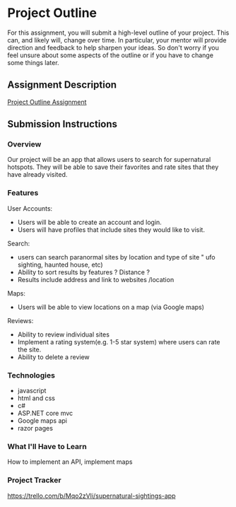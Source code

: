# Project Outline

For this assignment, you will submit a high-level outline of your project. This can, and likely will, change over time. In particular, your mentor will provide direction and feedback to help sharpen your ideas. So don't worry if you feel unsure about some aspects of the outline or if you have to change some things later.

## Assignment Description

[Project Outline Assignment](https://education.launchcode.org/liftoff/modules/assignments/project-outline)

## Submission Instructions

### Overview

Our project will be an app that allows users to search for supernatural hotspots. They will be able to save their favorites and rate sites that they have already visited.

### Features

User Accounts:

-   Users will be able to create an account and login.
-   Users will have profiles that include sites they would like to visit.

Search:

-   users can search paranormal sites by location and type of site " ufo sighting, haunted house, etc)
-   Ability to sort results by features ? Distance ?
-   Results include address and link to websites /location

Maps:

-   Users will be able to view locations on a map (via Google maps)

Reviews:

-   Ability to review individual sites
-   Implement a rating system(e.g. 1-5 star system) where users can rate the site.
-   Ability to delete a review

### Technologies

-   javascript
-   html and css
-   c#
-   ASP.NET core mvc
-   Google maps api
-   razor pages

### What I'll Have to Learn

How to implement an API, implement maps

### Project Tracker

https://trello.com/b/Mqo2zVIi/supernatural-sightings-app
